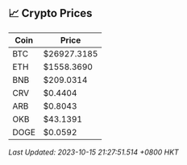 ## 📈 Crypto Prices

| Coin | Price |
| ---- | ----- |
| BTC | $26927.3185 |
| ETH | $1558.3690 |
| BNB | $209.0314 |
| CRV | $0.4404 |
| ARB | $0.8043 |
| OKB | $43.1391 |
| DOGE | $0.0592 |

_Last Updated: 2023-10-15 21:27:51.514 +0800 HKT_